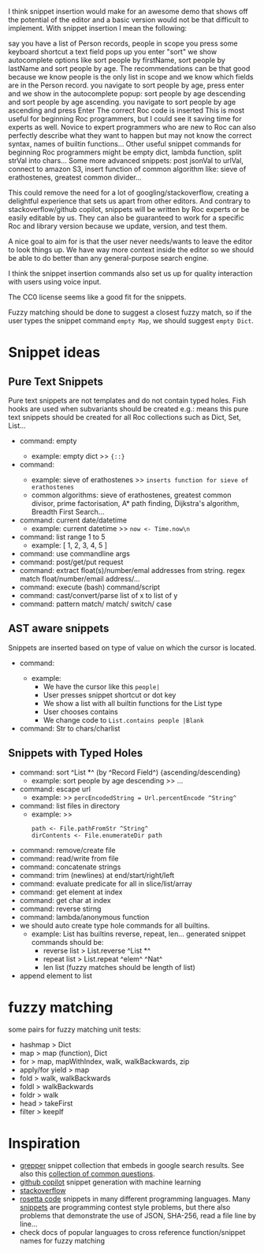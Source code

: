 I think snippet insertion would make for an awesome demo that shows off the potential of the editor and a basic version would not be that difficult to implement.
With snippet insertion I mean the following:

say you have a list of Person records, people in scope
you press some keyboard shortcut
a text field pops up
you enter "sort"
we show autocomplete options like sort people by firstName, sort people by lastName and sort people by age. The recommendations can be that good because we know people is the only list in scope and we know which fields are in the Person record.
you navigate to sort people by age, press enter and we show in the autocomplete popup: sort people by age descending and sort people by age ascending.
you navigate to sort people by age ascending and press Enter
The correct Roc code is inserted
This is most useful for beginning Roc programmers, but I could see it saving time for experts as well.
Novice to expert programmers who are new to Roc can also perfectly describe what they want to happen but may not know the correct syntax, names of builtin functions...
Other useful snippet commands for beginning Roc programmers might be empty dict, lambda function, split strVal into chars...
Some more advanced snippets: post jsonVal to urlVal, connect to amazon S3, insert function of common algorithm like: sieve of erathostenes, greatest common divider...

This could remove the need for a lot of googling/stackoverflow, creating a delightful experience that sets us apart from other editors.
And contrary to stackoverflow/github copilot, snippets will be written by Roc experts or be easily editable by us. They can also be guaranteed to work for a specific Roc and library version because we update, version, and test them.

A nice goal to aim for is that the user never needs/wants to leave the editor to look things up.
We have way more context inside the editor so we should be able to do better than any general-purpose search engine.

I think the snippet insertion commands also set us up for quality interaction with users using voice input.

The CC0 license seems like a good fit for the snippets.

Fuzzy matching should be done to suggest a closest fuzzy match, so if the user types the snippet command `empty Map`, we should suggest `empty Dict`.

# Snippet ideas

## Pure Text Snippets

Pure text snippets are not templates and do not contain typed holes.
Fish hooks are used when subvariants should be created e.g.: <collection> means this pure text snippets should be created for all Roc collections such as Dict, Set, List...

- command: empty <collection>
    + example: empty dict >> `{::}`
- command: <common algorithm>
    + example: sieve of erathostenes >> `inserts function for sieve of erathostenes`
    + common algorithms: sieve of erathostenes, greatest common divisor, prime factorisation, A* path finding, Dijkstra's algorithm, Breadth First Search...
- command: current date/datetime
    + example: current datetime >> `now <- Time.now\n`
- command: list range 1 to 5
    + example: [ 1, 2, 3, 4, 5 ]
- command: use commandline args
- command: post/get/put request
- command: extract float(s)/number/emal addresses  from string. regex match float/number/email address/...
- command: execute (bash) command/script
- command: cast/convert/parse list of x to list of y
- command: pattern match/ match/ switch/ case

## AST aware snippets

Snippets are inserted based on type of value on which the cursor is located.

- command: <all builtins for current type>
    + example:
        * We have the cursor like this `people|`
        * User presses snippet shortcut or dot key
        * We show  a list with all builtin functions for the List type
        * User chooses contains
        * We change code to `List.contains people |Blank`
- command: Str to chars/charlist


## Snippets with Typed Holes

- command: sort ^List *^ (by ^Record Field^) {ascending/descending}
    + example: sort people by age descending >> ...
- command: escape url 
    + example: >> `percEncodedString = Url.percentEncode ^String^`
- command: list files in directory
    + example: >> 
        ```
        path <- File.pathFromStr ^String^
        dirContents <- File.enumerateDir path
        ```
- command: remove/create file
- command: read/write from file
- command: concatenate strings
- command: trim (newlines) at end/start/right/left
- command: evaluate predicate for all in slice/list/array
- command: get element at index
- command: get char at index
- command: reverse stirng
- command: lambda/anonymous function
- we should auto create type hole commands for all builtins.
    + example: List has builtins reverse, repeat, len... generated snippet commands should be:
        * reverse list > List.reverse ^List *^
        * repeat list > List.repeat ^elem^ ^Nat^
        * len list (fuzzy matches should be length of list)
- append element to list
    
# fuzzy matching
    
 some pairs for fuzzy matching unit tests:
 - hashmap > Dict
 - map > map (function), Dict
 - for > map, mapWithIndex, walk, walkBackwards, zip
 - apply/for yield > map
 - fold > walk, walkBackwards
 - foldl > walkBackwards
 - foldr > walk
 - head > takeFirst
 - filter > keepIf

# Inspiration

- [grepper](https://www.codegrepper.com/) snippet collection that embeds in google search results. See also this [collection of common questions](https://www.codegrepper.com/code-examples/rust).
- [github copilot](https://copilot.github.com/) snippet generation with machine learning
- [stackoverflow](https://stackoverflow.com) 
- [rosetta code](http://www.rosettacode.org/wiki/Rosetta_Code) snippets in many different programming languages. Many [snippets](https://www.rosettacode.org/wiki/Category:Programming_Tasks) are programming contest style problems, but there also problems that demonstrate the use of JSON, SHA-256, read a file line by line...
- check docs of popular languages to cross reference function/snippet names for fuzzy matching
